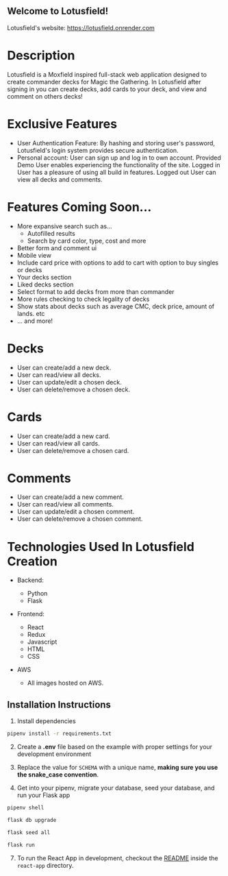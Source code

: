 ## Welcome to Lotusfield!

Lotusfield's website: https://lotusfield.onrender.com

# Description

Lotusfield is a Moxfield inspired full-stack web application designed to create commander decks for Magic the Gathering.
In Lotusfield after signing in you can create decks, add cards to your deck, and view and comment on others decks!

# Exclusive Features

- User Authentication Feature:
  By hashing and storing user's password, Lotusfield's login system provides secure authentication.
- Personal account:
  User can sign up and log in to own account.
  Provided Demo User enables experiencing the functionality of the site.
  Logged in User has a pleasure of using all build in features.
  Logged out User can view all decks and comments.

# Features Coming Soon...

- More expansive search such as...
  - Autofilled results
  - Search by card color, type, cost and more
- Better form and comment ui
- Mobile view
- Include card price with options to add to cart with option to buy singles or decks
- Your decks section
- Liked decks section
- Select format to add decks from more than commander
- More rules checking to check legality of decks
- Show stats about decks such as average CMC, deck price, amount of lands. etc
- ... and more!

# Decks

- User can create/add a new deck.
- User can read/view all decks.
- User can update/edit a chosen deck.
- User can delete/remove a chosen deck.

# Cards

- User can create/add a new card.
- User can read/view all cards.
- User can delete/remove a chosen card.

# Comments

- User can create/add a new comment.
- User can read/view all comments.
- User can update/edit a chosen comment.
- User can delete/remove a chosen comment.

# Technologies Used In Lotusfield Creation

- Backend:

  - Python
  - Flask

- Frontend:

  - React
  - Redux
  - Javascript
  - HTML
  - CSS

- AWS
  - All images hosted on AWS.

## Installation Instructions

1. Install dependencies

```bash
pipenv install -r requirements.txt
```

2. Create a **.env** file based on the example with proper settings for your development environment

3. Replace the value for `SCHEMA` with a unique name, **making sure you use the snake_case convention**.

4. Get into your pipenv, migrate your database, seed your database, and run your Flask app

```bash
pipenv shell
```

```bash
flask db upgrade
```

```bash
flask seed all
```

```bash
flask run
```

7. To run the React App in development, checkout the [README](./react-app/README.md) inside the `react-app` directory.
